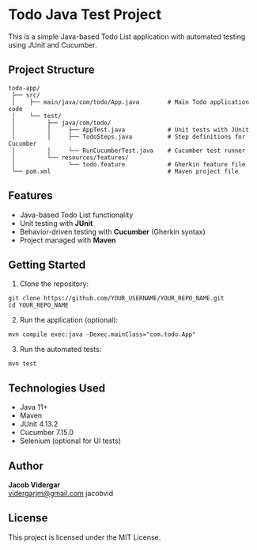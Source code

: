 
# Todo Java Test Project

This is a simple Java-based Todo List application with automated testing using JUnit and Cucumber.

## Project Structure

```
todo-app/
 ├── src/
 │    ├── main/java/com/todo/App.java        # Main Todo application code
 │    └── test/
 │         ├── java/com/todo/
 │         │     ├── AppTest.java            # Unit tests with JUnit
 │         │     ├── TodoSteps.java          # Step definitions for Cucumber
 │         │     └── RunCucumberTest.java    # Cucumber test runner
 │         └── resources/features/
 │               └── todo.feature            # Gherkin feature file
 └── pom.xml                                 # Maven project file
```

## Features
- Java-based Todo List functionality
- Unit testing with **JUnit**
- Behavior-driven testing with **Cucumber** (Gherkin syntax)
- Project managed with **Maven**

## Getting Started

1. Clone the repository:
```
git clone https://github.com/YOUR_USERNAME/YOUR_REPO_NAME.git
cd YOUR_REPO_NAME
```

2. Run the application (optional):
```
mvn compile exec:java -Dexec.mainClass="com.todo.App"
```

3. Run the automated tests:
```
mvn test
```

## Technologies Used
- Java 11+
- Maven
- JUnit 4.13.2
- Cucumber 7.15.0
- Selenium (optional for UI tests)

## Author
**Jacob Vidergar**  
vidergarjm@gmail.com 
jacobvid

## License
This project is licensed under the MIT License.
